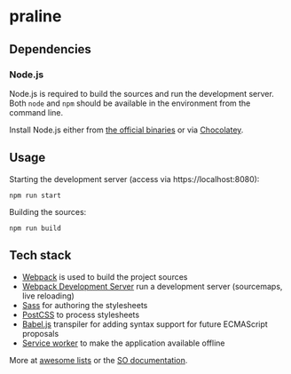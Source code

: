 # praline

## Dependencies

### Node.js

Node.js is required to build the sources and run the development server. Both `node` and `npm` should be available in the environment from the command line.

Install Node.js either from [the official binaries][nodejs] or via [Chocolatey][chocolatey].

## Usage

Starting the development server (access via https://localhost:8080):

```
npm run start
```

Building the sources:

```
npm run build
```

## Tech stack

- [Webpack][webpack] is used to build the project sources
- [Webpack Development Server][webpack_dev_server] run a development server (sourcemaps, live reloading)
- [Sass][sass] for authoring the stylesheets
- [PostCSS][postcss] to process stylesheets
- [Babel.js][babeljs] transpiler for adding syntax support for future ECMAScript proposals
- [Service worker][service_worker] to make the application available offline

More at [awesome lists][awesome] or the [SO documentation][documentation].

[awesome]: https://github.com/sindresorhus/awesome-sass
[babeljs]: https://babeljs.io/
[chocolatey]: https://chocolatey.org/packages/nodejs
[chocolatey]: https://chocolatey.org/packages/nodejs
[documentation]: stackoverflow.com/documentation
[nodejs]: https://nodejs.org/en/
[postcss]: https://github.com/postcss/postcss
[sass]: http://sass-lang.com
[sass]: https://github.com/HugoGiraudel/awesome-sass
[service_worker]: https://developer.mozilla.org/en-US/docs/Web/API/Service_Worker_API
[webpack]: http://webpack.github.io/
[webpack_dev_server]: https://webpack.github.io/docs/webpack-dev-server.html
